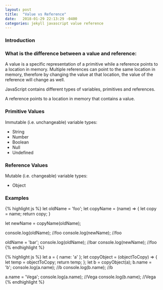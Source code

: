 ```yaml
---
layout: post
title:  "Value vs Reference"
date:   2018-01-29 22:13:29 -0400
categories: jekyll javascript value reference
---
```


### Introduction

### What is the difference between a value and reference:
A value is a specific representation of a primitive while a reference points to a location in memory.  Multiple references can point to the same location in memory, therefore by changing the value at that location, the value of the reference will change as well.  

JavaScript contains different types of variables, primitives and references.

A reference points to a location in memory that contains a value.

### Primitive Values
Immutable (i.e. unchangeable) variable types:
- String
- Number
- Boolean
- Null
- Undefined

### Reference Values
Mutable (i.e. changeable) variable types:
- Object

### Examples
{% highlight js %}
let oldName = 'foo';
let copyName = (name) => {
  let copy = name;
  return copy;
}

let newName = copyName(oldName);

console.log(oldName);  //foo
console.log(newName);  //foo

oldName = 'bar';
console.log(oldName);  //bar
console.log(newName);  //foo
{% endhighlight %}

{% highlight js %}
let a = {
  name: 'a'
};
let copyObject = (objectToCopy) => {
  let temp = objectToCopy;
  return temp;
};
let b = copyObject(a);
b.name = 'b';
console.log(a.name);  //b
console.log(b.name);  //b

a.name = 'Vega';
console.log(a.name);  //Vega
console.log(b.name);  //Vega
{% endhighlight %}
